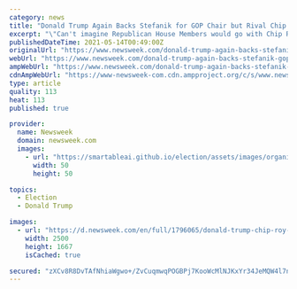```yaml
---
category: news
title: "Donald Trump Again Backs Stefanik for GOP Chair but Rival Chip Roy Has More Conservative Record"
excerpt: "\"Can't imagine Republican House Members would go with Chip Roy—he has not done a great job, and will probably be successfully primaried in his own district,\" former President Donald Trump said on Thursday."
publishedDateTime: 2021-05-14T00:49:00Z
originalUrl: "https://www.newsweek.com/donald-trump-again-backs-stefanik-gop-chair-rival-chip-roy-has-more-conservative-record-1591397"
webUrl: "https://www.newsweek.com/donald-trump-again-backs-stefanik-gop-chair-rival-chip-roy-has-more-conservative-record-1591397"
ampWebUrl: "https://www.newsweek.com/donald-trump-again-backs-stefanik-gop-chair-rival-chip-roy-has-more-conservative-record-1591397?amp=1"
cdnAmpWebUrl: "https://www-newsweek-com.cdn.ampproject.org/c/s/www.newsweek.com/donald-trump-again-backs-stefanik-gop-chair-rival-chip-roy-has-more-conservative-record-1591397?amp=1"
type: article
quality: 113
heat: 113
published: true

provider:
  name: Newsweek
  domain: newsweek.com
  images:
    - url: "https://smartableai.github.io/election/assets/images/organizations/newsweek.com-50x50.jpg"
      width: 50
      height: 50

topics:
  - Election
  - Donald Trump

images:
  - url: "https://d.newsweek.com/en/full/1796065/donald-trump-chip-roy-elise-stefanik-republicans.jpg"
    width: 2500
    height: 1667
    isCached: true

secured: "zXCv8R8DvTAfNhiaWgwo+/ZvCuqmwqPOGBPj7KooWcMlNJKxYr34JeMQW4l7nomfaRFtQJ8YJZ1P4uB2blAq1mKlAlIkxTYa63bgV3Zq893ov9PZMtmP2z/ZsX1lYDaCo3aq9IzVhdMekbsMkev1D/xPldwNF4+Er78wQhgFV8n+4dR5DnofMPvBluNvke4gWxtkIhqcKzw7sL1uaBo3oyVcrRaKFAT2aaa2TCwwNPtvZfPb5UCCY8eAefLkRngZVXnItEB8Z1O6L2Va0jty8+nDgOkyu7Os2ROVq37QIHMDZj2kxWnq0ss3hePkinCDR6sYNcw0M2GQiGyAgzyd0G/8fEs9PC9MFTqMSbyu56I=;df8VaCSrQWs9Se+tCtfqfw=="
---
```


